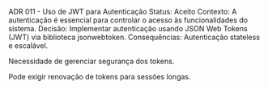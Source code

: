 ADR 011 - Uso de JWT para Autenticação
Status: Aceito
Contexto:
 A autenticação é essencial para controlar o acesso às funcionalidades do sistema.
Decisão:
 Implementar autenticação usando JSON Web Tokens (JWT) via biblioteca jsonwebtoken.
Consequências:
Autenticação stateless e escalável.


Necessidade de gerenciar segurança dos tokens.


Pode exigir renovação de tokens para sessões longas.


